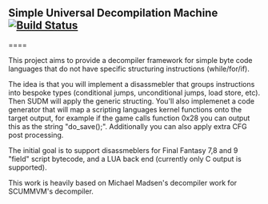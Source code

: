 ## Simple Universal Decompilation Machine [![Build Status](https://travis-ci.org/paulsapps/SUDM.svg?branch=master)](https://travis-ci.org/paulsapps/SUDM)
====

This project aims to provide a decompiler framework for simple byte code languages that do not have specific structuring instructions (while/for/if).

The idea is that you will implement a disassmebler that groups instructions into bespoke types (conditional jumps, unconditional jumps, load store, etc). Then SUDM will apply the generic structing. You'll also implemenet a code generator that will map a scripting languages kernel functions onto the target output, for example if the game calls function 0x28 you can output this as the string "do_save();". Additionally you can also apply extra CFG post processing.

The initial goal is to support disassmeblers for Final Fantasy 7,8 and 9 "field" script bytecode, and a LUA back end (currently only C output is supported).

This work is heavily based on Michael Madsen's decompiler work for SCUMMVM's decompiler.
